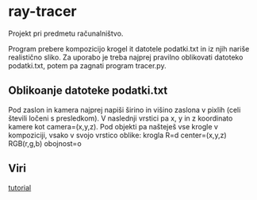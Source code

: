 # ray-tracer
Projekt pri predmetu računalništvo.

Program prebere kompozicijo krogel it datotele podatki.txt in iz njih nariše realistično sliko.
Za uporabo je treba najprej pravilno oblikovati datoteko podatki.txt, potem pa zagnati program tracer.py.

## Oblikoanje datoteke podatki.txt
Pod zaslon in kamera najprej napiši širino in višino zaslona v pixlih (celi števili ločeni s presledkom). V naslednji vrstici pa x, y in z koordinato kamere kot camera=(x,y,z).
Pod objekti pa našteješ vse krogle v kompoziciji, vsako v svojo vrstico oblike:
krogla R=d center=(x,y,z) RGB(r,g,b) obojnost=o

## Viri
[tutorial](https://medium.com/swlh/ray-tracing-from-scratch-in-python-41670e6a96f9)